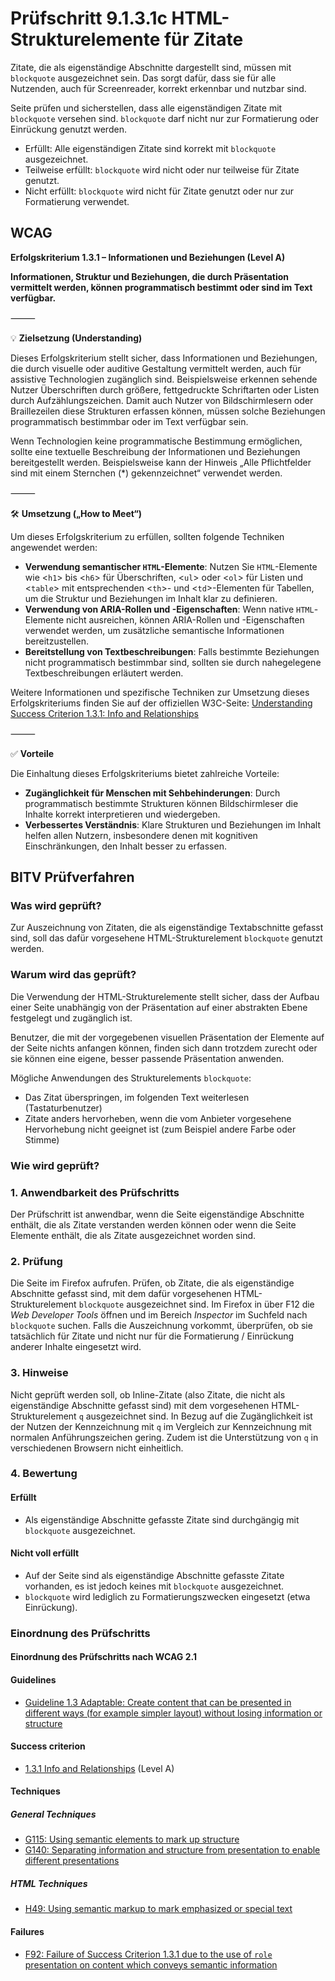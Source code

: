 # Prüfschritt 9.1.3.1c HTML-Strukturelemente für Zitate

Zitate, die als eigenständige Abschnitte dargestellt sind, müssen mit `blockquote` ausgezeichnet sein. Das sorgt dafür, dass sie für alle Nutzenden, auch für Screenreader, korrekt erkennbar und nutzbar sind.

Seite prüfen und sicherstellen, dass alle eigenständigen Zitate mit `blockquote` versehen sind. `blockquote` darf nicht nur zur Formatierung oder Einrückung genutzt werden.

-   Erfüllt: Alle eigenständigen Zitate sind korrekt mit `blockquote` ausgezeichnet.
-   Teilweise erfüllt: `blockquote` wird nicht oder nur teilweise für Zitate genutzt.
-   Nicht erfüllt: `blockquote` wird nicht für Zitate genutzt oder nur zur Formatierung verwendet.

## WCAG

**Erfolgskriterium 1.3.1 – Informationen und Beziehungen (Level A)**

**Informationen, Struktur und Beziehungen, die durch Präsentation vermittelt werden, können programmatisch bestimmt oder sind im Text verfügbar.** 

⸻

💡 **Zielsetzung (Understanding)**

Dieses Erfolgskriterium stellt sicher, dass Informationen und Beziehungen, die durch visuelle oder auditive Gestaltung vermittelt werden, auch für assistive Technologien zugänglich sind. Beispielsweise erkennen sehende Nutzer Überschriften durch größere, fettgedruckte Schriftarten oder Listen durch Aufzählungszeichen. Damit auch Nutzer von Bildschirmlesern oder Braillezeilen diese Strukturen erfassen können, müssen solche Beziehungen programmatisch bestimmbar oder im Text verfügbar sein. 

Wenn Technologien keine programmatische Bestimmung ermöglichen, sollte eine textuelle Beschreibung der Informationen und Beziehungen bereitgestellt werden. Beispielsweise kann der Hinweis „Alle Pflichtfelder sind mit einem Sternchen (*) gekennzeichnet“ verwendet werden.  

⸻

🛠️ **Umsetzung („How to Meet“)**

Um dieses Erfolgskriterium zu erfüllen, sollten folgende Techniken angewendet werden:
- **Verwendung semantischer `HTML`-Elemente**: Nutzen Sie `HTML`-Elemente wie <`h1`> bis <`h6`> für Überschriften, <`ul`> oder <`ol`> für Listen und <`table`> mit entsprechenden <`th`>- und <`td`>-Elementen für Tabellen, um die Struktur und Beziehungen im Inhalt klar zu definieren.
- **Verwendung von ARIA-Rollen und -Eigenschaften**: Wenn native `HTML`-Elemente nicht ausreichen, können ARIA-Rollen und -Eigenschaften verwendet werden, um zusätzliche semantische Informationen bereitzustellen.
- **Bereitstellung von Textbeschreibungen**: Falls bestimmte Beziehungen nicht programmatisch bestimmbar sind, sollten sie durch nahegelegene Textbeschreibungen erläutert werden. 

Weitere Informationen und spezifische Techniken zur Umsetzung dieses Erfolgskriteriums finden Sie auf der offiziellen W3C-Seite: [Understanding Success Criterion 1.3.1: Info and Relationships](https://www.w3.org/WAI/WCAG22/Understanding/info-and-relationships.html)

⸻

✅ **Vorteile**

Die Einhaltung dieses Erfolgskriteriums bietet zahlreiche Vorteile:
- **Zugänglichkeit für Menschen mit Sehbehinderungen**: Durch programmatisch bestimmte Strukturen können Bildschirmleser die Inhalte korrekt interpretieren und wiedergeben. 
- **Verbessertes Verständnis**: Klare Strukturen und Beziehungen im Inhalt helfen allen Nutzern, insbesondere denen mit kognitiven Einschränkungen, den Inhalt besser zu erfassen.


## BITV Prüfverfahren

### Was wird geprüft?

Zur Auszeichnung von Zitaten, die als eigenständige Textabschnitte gefasst sind, soll das dafür vorgesehene HTML-Strukturelement `blockquote` genutzt werden.

### Warum wird das geprüft?

Die Verwendung der HTML-Strukturelemente stellt sicher, dass der Aufbau einer Seite unabhängig von der Präsentation auf einer abstrakten Ebene festgelegt und zugänglich ist.

Benutzer, die mit der vorgegebenen visuellen Präsentation der Elemente auf der Seite nichts anfangen können, finden sich dann trotzdem zurecht oder sie können eine eigene, besser passende Präsentation anwenden.

Mögliche Anwendungen des Strukturelements `blockquote`:

-   Das Zitat überspringen, im folgenden Text weiterlesen (Tastaturbenutzer)
-   Zitate anders hervorheben, wenn die vom Anbieter vorgesehene Hervorhebung nicht geeignet ist (zum Beispiel andere Farbe oder Stimme)

### Wie wird geprüft?

### 1\. Anwendbarkeit des Prüfschritts

Der Prüfschritt ist anwendbar, wenn die Seite eigenständige Abschnitte enthält, die als Zitate verstanden werden können oder wenn die Seite Elemente enthält, die als Zitate ausgezeichnet worden sind.

### 2\. Prüfung

Die Seite im Firefox aufrufen. Prüfen, ob Zitate, die als eigenständige Abschnitte gefasst sind, mit dem dafür vorgesehenen HTML-Strukturelement `blockquote` ausgezeichnet sind. Im Firefox in über F12 die _Web Developer Tools_ öffnen und im Bereich _Inspector_ im Suchfeld nach `blockquote` suchen. Falls die Auszeichnung vorkommt, überprüfen, ob sie tatsächlich für Zitate und nicht nur für die Formatierung / Einrückung anderer Inhalte eingesetzt wird.

### 3\. Hinweise

Nicht geprüft werden soll, ob Inline-Zitate (also Zitate, die nicht als eigenständige Abschnitte gefasst sind) mit dem vorgesehenen HTML-Strukturelement `q` ausgezeichnet sind. In Bezug auf die Zugänglichkeit ist der Nutzen der Kennzeichnung mit `q` im Vergleich zur Kennzeichnung mit normalen Anführungszeichen gering. Zudem ist die Unterstützung von `q` in verschiedenen Browsern nicht einheitlich.

### 4\. Bewertung

#### Erfüllt

-   Als eigenständige Abschnitte gefasste Zitate sind durchgängig mit `blockquote` ausgezeichnet.

#### Nicht voll erfüllt

-   Auf der Seite sind als eigenständige Abschnitte gefasste Zitate vorhanden, es ist jedoch keines mit `blockquote` ausgezeichnet.
-   `blockquote` wird lediglich zu Formatierungszwecken eingesetzt (etwa Einrückung).

### Einordnung des Prüfschritts

#### Einordnung des Prüfschritts nach WCAG 2.1

#### Guidelines

-   [Guideline 1.3 Adaptable: Create content that can be presented in different ways (for example simpler layout) without losing information or structure](https://www.w3.org/TR/WCAG21/#adaptable)

#### Success criterion

-   [1.3.1 Info and Relationships](https://www.w3.org/TR/WCAG21/#info-and-relationships) (Level A)

#### Techniques

##### General Techniques

-   [G115: Using semantic elements to mark up structure](https://www.w3.org/WAI/WCAG21/Techniques/general/G115.html)
-   [G140: Separating information and structure from presentation to enable different presentations](https://www.w3.org/WAI/WCAG21/Techniques/general/G140.html)

##### HTML Techniques

-   [H49: Using semantic markup to mark emphasized or special text](https://www.w3.org/WAI/WCAG21/Techniques/html/H49.html)

#### Failures

-   [F92: Failure of Success Criterion 1.3.1 due to the use of `role` presentation on content which conveys semantic information](https://www.w3.org/WAI/WCAG21/Techniques/failures/F92.html)
